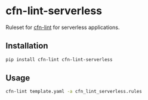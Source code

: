 cfn-lint-serverless
===================

Ruleset for [cfn-lint](https://github.com/aws-cloudformation/cfn-lint) for serverless applications.

Installation
------------

```bash
pip install cfn-lint cfn-lint-serverless
```

Usage
-----

```bash
cfn-lint template.yaml -a cfn_lint_serverless.rules
```